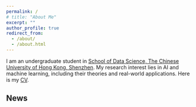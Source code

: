 ```yaml
---
permalink: /
# title: "About Me"
excerpt: ""
author_profile: true
redirect_from: 
  - /about/
  - /about.html
---
```


<p>I am an undergraduate student in <a href="https://sds.cuhk.edu.cn/en">School of Data Science, The Chinese University of Hong Kong, Shenzhen</a>. My research interest lies in AI and machine learning, including their theories and real-world applications. Here is my <a href="/files1/Resume.pdf">CV</a>.</p>  

<!-- <p>My research interest lies in <strong>generative models</strong>, <strong>quantum computing</strong> and <strong>quantum information</strong>.</p> -->

<!-- <h3>Research Interests</h3>
<ul>
  <li><strong>Quantum computation</strong></li>
  <li><strong>Quantum information</strong></li>
  <li><strong>Intersection between quantum science and AI</strong></li>
</ul> -->


 

## News

<!-- Please check the 'Learning' page for updates! -->


